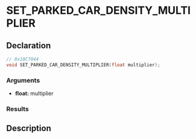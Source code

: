 # SET_PARKED_CAR_DENSITY_MULTIPLIER

## Declaration
```cpp
// 0x10C7044
void SET_PARKED_CAR_DENSITY_MULTIPLIER(float multiplier);
```

### Arguments
- **float:** multiplier

### Results

## Description
